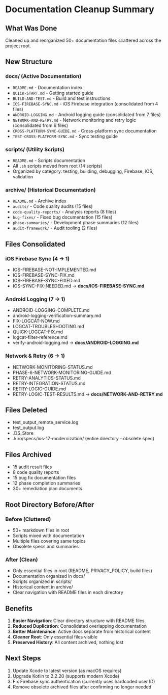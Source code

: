 # Documentation Cleanup Summary

## What Was Done

Cleaned up and reorganized 50+ documentation files scattered across the project root.

## New Structure

### docs/ (Active Documentation)
- `README.md` - Documentation index
- `QUICK-START.md` - Getting started guide
- `BUILD-AND-TEST.md` - Build and test instructions
- `IOS-FIREBASE-SYNC.md` - iOS Firebase integration (consolidated from 4 files)
- `ANDROID-LOGGING.md` - Android logging guide (consolidated from 7 files)
- `NETWORK-AND-RETRY.md` - Network monitoring and retry logic (consolidated from 6 files)
- `CROSS-PLATFORM-SYNC-GUIDE.md` - Cross-platform sync documentation
- `TEST-CROSS-PLATFORM-SYNC.md` - Sync testing guide

### scripts/ (Utility Scripts)
- `README.md` - Scripts documentation
- All `.sh` scripts moved from root (14 scripts)
- Organized by category: testing, building, debugging, Firebase, iOS, validation

### archive/ (Historical Documentation)
- `README.md` - Archive index
- `audits/` - Code quality audits (15 files)
- `code-quality-reports/` - Analysis reports (8 files)
- `bug-fixes/` - Fixed bug documentation (15 files)
- `phase-summaries/` - Development phase summaries (12 files)
- `audit-framework/` - Audit tooling (2 files)

## Files Consolidated

### iOS Firebase Sync (4 → 1)
- IOS-FIREBASE-NOT-IMPLEMENTED.md
- IOS-FIREBASE-SYNC-FIX.md
- IOS-FIREBASE-SYNC-FIXED.md
- IOS-SYNC-FIX-NEEDED.md
→ **docs/IOS-FIREBASE-SYNC.md**

### Android Logging (7 → 1)
- ANDROID-LOGGING-COMPLETE.md
- android-logging-verification-summary.md
- FIX-LOGCAT-NOW.md
- LOGCAT-TROUBLESHOOTING.md
- QUICK-LOGCAT-FIX.md
- logcat-filter-reference.md
- verify-android-logging.md
→ **docs/ANDROID-LOGGING.md**

### Network & Retry (6 → 1)
- NETWORK-MONITORING-STATUS.md
- PHASE-6-NETWORK-MONITORING-GUIDE.md
- RETRY-ANALYTICS-STATUS.md
- RETRY-INTEGRATION-STATUS.md
- RETRY-LOGIC-GUIDE.md
- RETRY-LOGIC-TEST-RESULTS.md
→ **docs/NETWORK-AND-RETRY.md**

## Files Deleted

- test_output_remote_service.log
- test_output.log
- .DS_Store
- .kiro/specs/ios-17-modernization/ (entire directory - obsolete spec)

## Files Archived

- 15 audit result files
- 8 code quality reports
- 15 bug fix documentation files
- 12 phase completion summaries
- 30+ remediation plan documents

## Root Directory Before/After

### Before (Cluttered)
- 50+ markdown files in root
- Scripts mixed with documentation
- Multiple files covering same topics
- Obsolete specs and summaries

### After (Clean)
- Only essential files in root (README, PRIVACY_POLICY, build files)
- Documentation organized in docs/
- Scripts organized in scripts/
- Historical content in archive/
- Clear navigation with README files in each directory

## Benefits

1. **Easier Navigation**: Clear directory structure with README files
2. **Reduced Duplication**: Consolidated overlapping documentation
3. **Better Maintenance**: Active docs separate from historical content
4. **Cleaner Root**: Only essential files visible
5. **Preserved History**: All content archived, nothing lost

## Next Steps

1. Update Xcode to latest version (as macOS requires)
2. Upgrade Kotlin to 2.2.20 (supports modern Xcode)
3. Fix Firebase sync authentication (currently uses hardcoded user ID)
4. Remove obsolete archived files after confirming no longer needed
